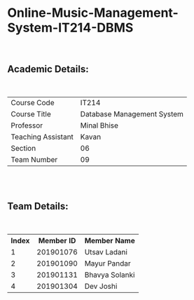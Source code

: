 # Online-Music-Management-System-IT214-DBMS

</br>
<h2> Academic Details:</h2>
</br>
<table>
<tr>
  <td>
    Course Code
  </td>
  <td>
    IT214
  </td>
</tr>
<tr>
  <td>
    Course Title
  </td>
  <td>
    Database Management System
  </td>
</tr>
<tr>
  <td>
    Professor
  </td>
  <td>
    Minal Bhise
  </td>
</tr>
<tr>
  <td>
    Teaching Assistant
  </td>
  <td>
    Kavan
  </td>
</tr>
<tr>
  <td>
    Section
  </td>
  <td>
    06
  </td>
</tr>
<tr>
  <td>
    Team Number
  </td>
  <td>
    09
  </td>
</tr>
</table>
</br></br>
<h2>Team Details:</h2>
</br>
<table>
<tr>
  <th>Index</th>
  <th>Member ID</th>
  <th>Member Name</th>
</tr>
<tr>
  <td>1</td>
  <td>201901076</td>
  <td>Utsav Ladani</td>
</tr>
<tr>
  <td>2</td>
  <td>201901090</td>
  <td>Mayur Pandar</td>
</tr>
<tr>
  <td>3</td>
  <td>201901131</td>
  <td>Bhavya Solanki</td>
</tr>
<tr>
  <td>4</td>
  <td>201901304</td>
  <td>Dev Joshi</td>
</tr>
